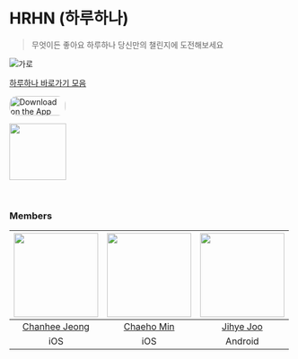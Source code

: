 # HRHN (하루하나)

> 무엇이든 좋아요 하루하나 당신만의 챌린지에 도전해보세요

![가로](https://user-images.githubusercontent.com/63157395/210195501-fb46f19e-6108-49f1-b6a9-0c0cc887184e.jpg)


[하루하나 바로가기 모음](https://linktr.ee/hrhn)

<a href="https://apps.apple.com/us/app/%ED%95%98%EB%A3%A8%ED%95%98%EB%82%98-%EB%82%98%EB%A7%8C%EC%9D%98-%EC%B1%8C%EB%A6%B0%EC%A7%80/id1662098410" style="display: inline-block; overflow: hidden; border-top-left-radius: 13px; border-top-right-radius: 13px; border-bottom-right-radius: 13px; border-bottom-left-radius: 13px; width: 100px; height: 35px;"> <img src="https://tools.applemediaservices.com/api/badges/download-on-the-app-store/white/en-US?size=250x83&amp;releaseDate=1601596800&h=cf93971b907cb46ebd5dc8f2d957a6ef" alt="Download on the App Store" style="border-top-left-radius: 13px; border-top-right-radius: 13px; border-bottom-right-radius: 13px; border-bottom-left-radius: 13px; width: 100px; height: 35px;"></a>

<a href="https://play.google.com/store/apps/details?id=com.hrhn"><img src="https://user-images.githubusercontent.com/63157395/211233100-2f255c00-3336-4125-b5da-2fd935e40b5a.png" width="101px" /></a>

<br/>

### Members

| <img src="https://github.com/chaneeii.png" width = "150">  | <img src="https://github.com/Chaeho-Min.png" width = "150"> | <img src="https://github.com/oreocube.png" width = "150"> |
| :-----------------------------------------: | :---------------------------------------: |  :---------------------------------------: | 
|   [Chanhee Jeong](https://github.com/chaneeii)    |     [Chaeho Min](https://github.com/Chaeho-Min) |  [Jihye Joo](https://github.com/oreocube) |  
|   iOS  |   iOS   | Android |   

<br/>
